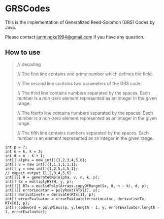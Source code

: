 # GRSCodes

This is the implementation of Generalized Reed-Solomon (GRS) Codes by Java.

Please contact junmingke1994@gmail.com if you have any question.

## How to use

> // decoding
> 
> // The first line contains one prime number which defines the field.
> 
> // The second line contains two parameters of the GRS code.
> 
> // The third line contains numbers separated by the spaces. Each number is a non-zero element represented as an integer in the given range.
> 
> // The fourth line contains numbers separated by the spaces. Each number is a non-zero element represented as an integer in the given range.
> 
> // The fifth line contains numbers separated by the spaces. Each number is an element represented as an integer in the given range.

```
int p = 7;
int n = 6, k = 2;
int d = n - k + 1;
int[] alpha = new int[]{1,2,3,4,5,6};
int[] v = new int[]{1,1,1,1,1,1};
int[] y = new int[]{1,2,5,4,5,1};
// expect output {1,2,3,4,5,6}
int[][] H = generateGRS(alpha, v, n, k, p);
int[] Sx = multiplyHY(H, y, p);
int[][] RTx = euclidPoly(Arrays.copyOfRange(Sx, 0, n - k), d, p);
int[][] errorLocator = polyRoot(RTx[1], p);
int[] derivativeTx = derivate(RTx[1], p);
int[] errorEvaluator = errorEvaluate(errorLocator, derivativeTx, RTx[0], p);
int[] codeword = polyMinus(p, y.length - 1, y, errorEvaluator.length - 1, errorEvaluator);
```
